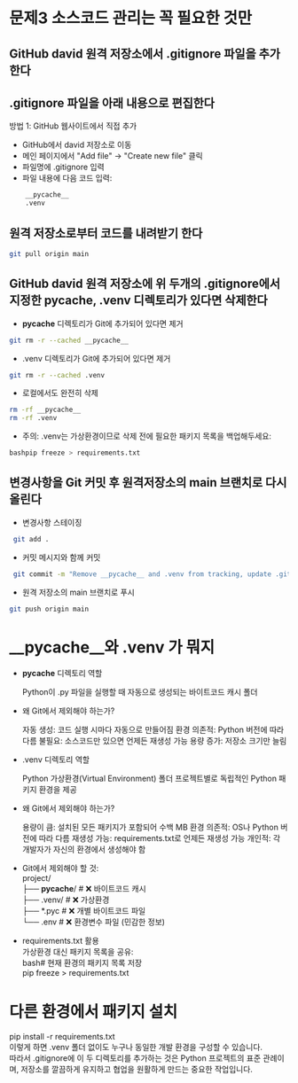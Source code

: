 # 문제3 소스코드 관리는 꼭 필요한 것만

## GitHub david 원격 저장소에서 .gitignore 파일을 추가한다

## .gitignore 파일을 아래 내용으로 편집한다


방법 1: GitHub 웹사이트에서 직접 추가

* GitHub에서 david 저장소로 이동
* 메인 페이지에서 "Add file" → "Create new file" 클릭
* 파일명에 .gitignore 입력
* 파일 내용에 다음 코드 입력:

```bash
    __pycache__
    .venv
```

## 원격 저장소로부터 코드를 내려받기 한다

```bash
git pull origin main
```

## GitHub david 원격 저장소에 위 두개의 .gitignore에서 지정한 pycache, .venv 디렉토리가 있다면 삭제한다

* __pycache__ 디렉토리가 Git에 추가되어 있다면 제거

```bash
git rm -r --cached __pycache__
```

* .venv 디렉토리가 Git에 추가되어 있다면 제거 

```bash
git rm -r --cached .venv
```

* 로컬에서도 완전히 삭제

```bash
rm -rf __pycache__
rm -rf .venv
```

* 주의: .venv는 가상환경이므로 삭제 전에 필요한 패키지 목록을 백업해두세요:

```bash
bashpip freeze > requirements.txt
```

## 변경사항을 Git 커밋 후 원격저장소의 main 브랜치로 다시 올린다

* 변경사항 스테이징

```bash
 git add .
 ```

* 커밋 메시지와 함께 커밋

```bash
 git commit -m "Remove __pycache__ and .venv from tracking, update .gitignore"
 ```

* 원격 저장소의 main 브랜치로 푸시

```bash
git push origin main
```

# __pycache__와 .venv 가 뭐지

* __pycache__ 디렉토리 역할

    Python이 .py 파일을 실행할 때 자동으로 생성되는 바이트코드 캐시 폴더
* 왜 Git에서 제외해야 하는가?

    자동 생성: 코드 실행 시마다 자동으로 만들어짐
    환경 의존적: Python 버전에 따라 다름
    불필요: 소스코드만 있으면 언제든 재생성 가능
    용량 증가: 저장소 크기만 늘림

* .venv 디렉토리 역할

    Python 가상환경(Virtual Environment) 폴더
    프로젝트별로 독립적인 Python 패키지 환경을 제공
* 왜 Git에서 제외해야 하는가?

    용량이 큼: 설치된 모든 패키지가 포함되어 수백 MB
    환경 의존적: OS나 Python 버전에 따라 다름
    재생성 가능: requirements.txt로 언제든 재생성 가능
    개인적: 각 개발자가 자신의 환경에서 생성해야 함

* Git에서 제외해야 할 것:  
project/  
├── __pycache__/          # ❌ 바이트코드 캐시  
├── .venv/                # ❌ 가상환경  
├── *.pyc                 # ❌ 개별 바이트코드 파일  
└── .env                  # ❌ 환경변수 파일 (민감한 정보)  

* requirements.txt 활용  
    가상환경 대신 패키지 목록을 공유:  
    bash# 현재 환경의 패키지 목록 저장  
    pip freeze > requirements.txt  

# 다른 환경에서 패키지 설치
pip install -r requirements.txt  
이렇게 하면 .venv 폴더 없이도 누구나 동일한 개발 환경을 구성할 수 있습니다.  
따라서 .gitignore에 이 두 디렉토리를 추가하는 것은 Python 프로젝트의 표준 관례이며, 저장소를 깔끔하게 유지하고 협업을 원활하게 만드는 중요한 작업입니다.  